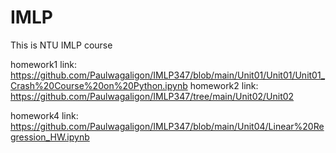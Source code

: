 # IMLP
This is NTU IMLP course  

homework1 link: https://github.com/Paulwagaligon/IMLP347/blob/main/Unit01/Unit01/Unit01_Crash%20Course%20on%20Python.ipynb
homework2 link: https://github.com/Paulwagaligon/IMLP347/tree/main/Unit02/Unit02

homework4 link: https://github.com/Paulwagaligon/IMLP347/blob/main/Unit04/Linear%20Regression_HW.ipynb

